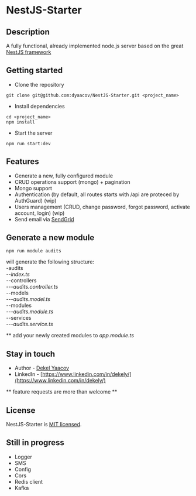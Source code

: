 # NestJS-Starter

## Description
A fully functional, already implemented node.js server based on the great <a href="https://docs.nestjs.com/" target="_blank">NestJS framework</a>

## Getting started
- Clone the repository
```
git clone git@github.com:dyaacov/NestJS-Starter.git <project_name>
```
- Install dependencies
```
cd <project_name>
npm install
```
- Start the server
```
npm run start:dev
```

## Features
- Generate a new, fully configured module
- CRUD operations support (mongo) + pagination 
- Mongo support
- Authentication (by default, all routes starts with /api are proteced by AuthGuard) (wip)
- Users management (CRUD, change password, forgot password, activate account, login) (wip)
- Send email via [SendGrid](https://sendgrid.com/)

<span id="module" />

## Generate a new module
```
npm run module audits
```
will generate the following structure:<br/>
-audits<br/>
--<i>index.ts</i><br/>
--controllers<br/>
---<i>audits.controller.ts</i><br/>
--models<br/>
---<i>audits.model.ts</i><br/>
--modules<br/>
---<i>audits.module.ts</i><br/>
--services<br/>
---<i>audits.service.ts</i><br/>

** add your newly created modules to <i>app.module.ts</i>

## Stay in touch

* Author - [Dekel Yaacov](dekel.yaacov@gmail.com)
* LinkedIn - [https://www.linkedin.com/in/dekely/](https://www.linkedin.com/in/dekely/)

** feature requests are more than welcome **

## License

NestJS-Starter is [MIT licensed](LICENSE).


## Still in progress

- Logger
- SMS
- Config 
- Cors
- Redis client
- Kafka
